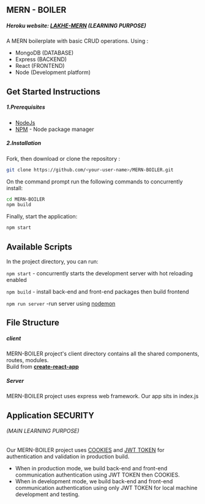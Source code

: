 ## MERN - BOILER
##### Heroku website: [LAKHE-MERN](https://lakhe-mern.herokuapp.com/) (LEARNING PURPOSE)

A MERN boilerplate with basic CRUD operations. Using :
- MongoDB (DATABASE)
- Express (BACKEND)
- React (FRONTEND)
- Node (Development platform)

## Get Started Instructions
##### 1.Prerequisites
- [NodeJs](https://nodejs.org/en/)
- [NPM](https://npmjs.org/) - Node package manager

##### 2.Installation
Fork, then download or clone the repository :
```bash
git clone https://github.com/<your-user-name>/MERN-BOILER.git
```
On the command prompt run the following commands to concurrently install:
```bash
cd MERN-BOILER
npm build
```
Finally, start the application:
```bash
npm start
```

## Available Scripts

In the project directory, you can run:

`npm start` - concurrently starts the development server with hot reloading enabled

`npm build` - install back-end and front-end packages then build frontend

`npm run server` -run server using [nodemon](https://www.npmjs.com/package/nodemon)

## File Structure
##### client
MERN-BOILER project's client directory contains all the shared components, routes, modules. <br/> 
Build from <a href="https://github.com/facebook/create-react-app"><strong> create-react-app</strong></a>
##### Server
MERN-BOILER project uses express web framework. Our app sits in index.js

## Application SECURITY 
###### (MAIN LEARNING PURPOSE)
Our MERN-BOILER project uses [COOKIES](https://expressjs.com/en/resources/middleware/cookie-parser.html) and [JWT TOKEN](https://jwt.io) for authentication and validation in production build. 
- When in production mode, we build back-end and front-end communication authentication using JWT TOKEN then COOKIES.
- When in development mode, we build back-end and front-end communication authentication using only JWT TOKEN for local machine development and testing.
